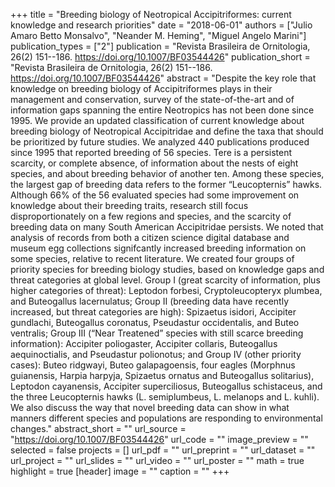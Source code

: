 +++
title = "Breeding biology of Neotropical Accipitriformes: current knowledge and research priorities"
date = "2018-06-01"
authors = ["Julio Amaro Betto Monsalvo", "Neander M. Heming", "Miguel Angelo Marini"]
publication_types = ["2"]
publication = "Revista Brasileira de Ornitologia, 26(2) 151--186. https://doi.org/10.1007/BF03544426"
publication_short = "Revista Brasileira de Ornitologia, 26(2) 151--186. https://doi.org/10.1007/BF03544426"
abstract = "Despite the key role that knowledge on breeding biology of Accipitriformes plays in their management and conservation, survey of the state-of-the-art and of information gaps spanning the entire Neotropics has not been done since 1995. We provide an updated classification of current knowledge about breeding biology of Neotropical Accipitridae and define the taxa that should be prioritized by future studies. We analyzed 440 publications produced since 1995 that reported breeding of 56 species. Tere is a persistent scarcity, or complete absence, of information about the nests of eight species, and about breeding behavior of another ten. Among these species, the largest gap of breeding data refers to the former “Leucopternis” hawks. Although 66% of the 56 evaluated species had some improvement on knowledge about their breeding traits, research still focus disproportionately on a few regions and species, and the scarcity of breeding data on many South American Accipitridae persists. We noted that analysis of records from both a citizen science digital database and museum egg collections signifcantly increased breeding information on some species, relative to recent literature. We created four groups of priority species for breeding biology studies, based on knowledge gaps and threat categories at global level. Group I (great scarcity of information, plus higher categories of threat): Leptodon forbesi, Cryptoleucopteryx plumbea, and Buteogallus lacernulatus; Group II (breeding data have recently increased, but threat categories are high): Spizaetus isidori, Accipiter gundlachi, Buteogallus coronatus, Pseudastur occidentalis, and Buteo ventralis; Group III (“Near Treatened” species with still scarce breeding information): Accipiter poliogaster, Accipiter collaris, Buteogallus aequinoctialis, and Pseudastur polionotus; and Group IV (other priority cases): Buteo ridgwayi, Buteo galapagoensis, four eagles (Morphnus guianensis, Harpia harpyja, Spizaetus ornatus and Buteogallus solitarius), Leptodon cayanensis, Accipiter superciliosus, Buteogallus schistaceus, and the three Leucopternis hawks (L. semiplumbeus, L. melanops and L. kuhli). We also discuss the way that novel breeding data can show in what manners different species and populations are responding to environmental changes."
abstract_short = ""
url_source = "https://doi.org/10.1007/BF03544426"
url_code = ""
image_preview = ""
selected = false
projects = []
url_pdf = ""
url_preprint = ""
url_dataset = ""
url_project = ""
url_slides = ""
url_video = ""
url_poster = ""
math = true
highlight = true
[header]
image = ""
caption = ""
+++
